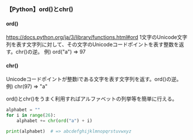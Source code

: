 ### 【Python】ord()とchr()
#### ord()
https://docs.python.org/ja/3/library/functions.html#ord
1文字のUnicode文字列を表す文字列に対して、その文字のUnicodeコードポイントを表す整数を返す。chr()の逆。
例) ord("a") => 97

#### chr()
Unicodeコードポイントが整数iである文字を表す文字列を返す。ord()の逆。
例) chr(97) => "a"

ord()とchr()をうまく利用すればアルファベットの列挙等を簡単に行える。
```Python
alphabet = ""
for i in range(26):
	alphabet += chr(ord("a") + i)

print(alphabet)  # => abcdefghijklmnopqrstuvwxyz
```
